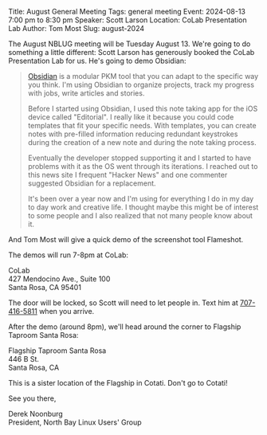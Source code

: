 Title: August General Meeting
Tags: general meeting
Event: 2024-08-13 7:00 pm to 8:30 pm
Speaker: Scott Larson
Location: CoLab Presentation Lab
Author: Tom Most
Slug: august-2024

The August NBLUG meeting will be Tuesday August 13. We're going to do
something a little different: Scott Larson has generously booked the
CoLab Presentation Lab for us. He's going to demo Obsidian:

> [Obsidian](https://obsidian.md/) is a modular PKM tool that you can
> adapt to the specific way you think. I'm using Obsidian to organize
> projects, track my progress with jobs, write articles and stories.
>
> Before I started using Obsidian, I used this note taking app for the
> iOS device called "Editorial". I really like it because you could
> code templates that fit your specific needs. With templates, you can
> create notes with pre-filled information reducing redundant
> keystrokes during the creation of a new note and during the note
> taking process.
>
> Eventually the developer stopped supporting it and I started to have
> problems with it as the OS went through its iterations. I reached
> out to this news site I frequent "Hacker News" and one commenter
> suggested Obsidian for a replacement.
>
> It's been over a year now and I'm using for everything I do in my
> day to day work and creative life.  I thought maybe this might be of
> interest to some people and I also realized that not many people
> know about it.

And Tom Most will give a quick demo of the screenshot tool Flameshot.

The demos will run 7-8pm at CoLab:

CoLab<br>
427 Mendocino Ave., Suite 100<br>
Santa Rosa, CA 95401

The door will be locked, so Scott will need to let people in.
Text him at [707-416-5811](tel:7074165811) when you arrive.

After the demo (around 8pm),
we'll head around the corner to Flagship Taproom Santa Rosa:

Flagship Taproom Santa Rosa<br>
446 B St.<br>
Santa Rosa, CA

This is a sister location of the Flagship in Cotati.
Don't go to Cotati!

See you there,

Derek Noonburg<br>
President, North Bay Linux Users' Group
